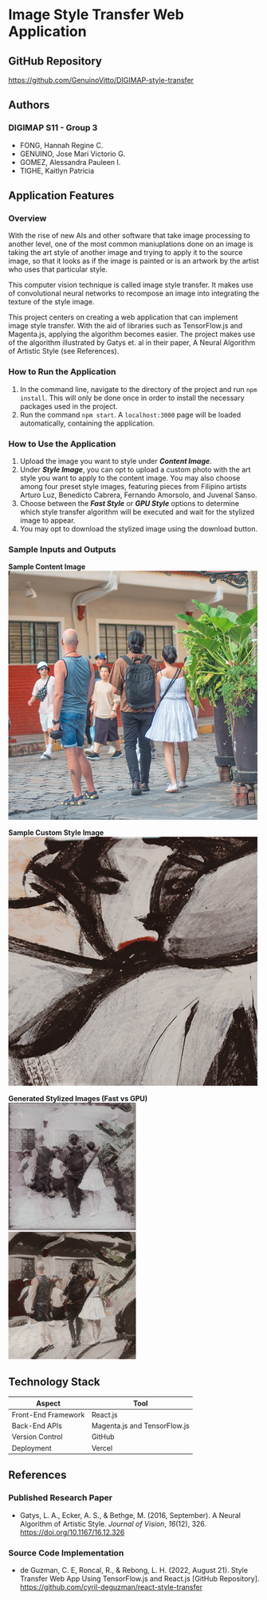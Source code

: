 # Image Style Transfer Web Application

## GitHub Repository
https://github.com/GenuinoVitto/DIGIMAP-style-transfer

## Authors
### DIGIMAP S11 - Group 3
- FONG, Hannah Regine C.
- GENUINO, Jose Mari Victorio G.
- GOMEZ, Alessandra Pauleen I.
- TIGHE, Kaitlyn Patricia

## Application Features
### Overview
With the rise of new AIs and other software that take image processing to another level, one of the most common maniuplations done on an image is taking the art style of another image and trying to apply it to the source image, so that it looks as if the image is painted or is an artwork by the artist who uses that particular style.

This computer vision technique is called image style transfer. It makes use of convolutional neural networks to recompose an image into integrating the texture of the style image.

This project centers on creating a web application that can implement image style transfer. With the aid of libraries such as TensorFlow.js and Magenta.js, applying the algorithm becomes easier. The project makes use of the algorithm illustrated by Gatys et. al in their paper, A Neural Algorithm of Artistic Style (see References).

### How to Run the Application
1. In the command line, navigate to the directory of the project and run `npm install`. This will only be done once in order to install the necessary packages used in the project.
2. Run the command `npm start`. A `localhost:3000` page will be loaded automatically, containing the application.

### How to Use the Application
1. Upload the image you want to style under ***Content Image***.
2. Under ***Style Image***, you can opt to upload a custom photo with the art style you want to apply to the content image. You may also choose among four preset style images, featuring pieces from Filipino artists Arturo Luz, Benedicto Cabrera, Fernando Amorsolo, and Juvenal Sanso.
3. Choose between the ***Fast Style*** or ***GPU Style*** options to determine which style transfer algorithm will be executed and wait for the stylized image to appear.
4. You may opt to download the stylized image using the download button.

### Sample Inputs and Outputs
**Sample Content Image**<br>
![Sample Content Image](./samples/sample_content.png)

**Sample Custom Style Image**<br>
![Sample Custom Style Image](./samples/sample_style.png)

**Generated Stylized Images (Fast vs GPU)**<br>
![Sample Custom Style Image](./samples/sample_fast_stylized.png) ![Sample Custom Style Image](./samples/sample_gpu_stylized.png)

## Technology Stack
| Aspect                | Tool                          |
| --------------------- | ----------------------------- |
| Front-End Framework   | React.js                      |
| Back-End APIs         | Magenta.js and TensorFlow.js  |
| Version Control       | GitHub                        |
| Deployment            | Vercel                        |

## References
### Published Research Paper
- Gatys, L. A., Ecker, A. S., & Bethge, M. (2016, September). A Neural Algorithm of Artistic Style. *Journal of Vision*, *16*(12), 326. https://doi.org/10.1167/16.12.326

### Source Code Implementation
- de Guzman, C. E, Roncal, R., & Rebong, L. H. (2022, August 21). Style Transfer Web App Using TensorFlow.js and React.js [GitHub Repository]. https://github.com/cyril-deguzman/react-style-transfer